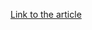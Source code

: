 [Link to the article](https://www.mcafee.com/blogs/other-blogs/mcafee-labs/covid-19-threat-update-now-includes-blood-for-sale/)
